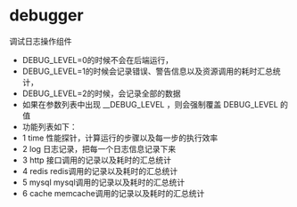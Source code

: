 # debugger
调试日志操作组件
 * DEBUG_LEVEL=0的时候不会在后端运行，
 * DEBUG_LEVEL=1的时候会记录错误、警告信息以及资源调用的耗时汇总统计，
 * DEBUG_LEVEL=2的时候，会记录全部的数据
 * 如果在参数列表中出现 __DEBUG_LEVEL ，则会强制覆盖 DEBUG_LEVEL 的值
 * 功能列表如下：
 * 1 time 性能探针，计算运行的步骤以及每一步的执行效率
 * 2 log 日志记录，把每一个日志信息记录下来
 * 3 http 接口调用的记录以及耗时的汇总统计
 * 4 redis redis调用的记录以及耗时的汇总统计
 * 5 mysql mysql调用的记录以及耗时的汇总统计
 * 6 cache memcache调用的记录以及耗时的汇总统计

